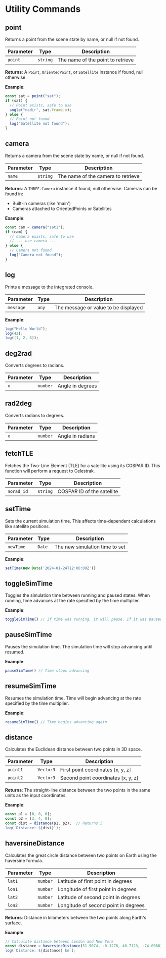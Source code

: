 # Utility Commands

## point

Returns a point from the scene state by name, or null if not found.

| Parameter | Type     | Description                           |
|-----------|----------|---------------------------------------|
| `point`   | `string` | The name of the point to retrieve     |

**Returns**: A `Point`, `OrientedPoint`, or `Satellite` instance if found, null otherwise.

**Example**:
```js
const sat = point("sat");
if (sat) {
  // Point exists, safe to use
  angle("nadir", sat.frame.x);
} else {
  // Point not found
  log("Satellite not found");
}
```

## camera

Returns a camera from the scene state by name, or null if not found.

| Parameter | Type     | Description                           |
|-----------|----------|---------------------------------------|
| `name`    | `string` | The name of the camera to retrieve    |

**Returns**: A `THREE.Camera` instance if found, null otherwise. Cameras can be found in:
- Built-in cameras (like 'main')
- Cameras attached to OrientedPoints or Satellites

**Example**:
```js
const cam = camera("sat1");
if (cam) {
  // Camera exists, safe to use
  // ... use camera ...
} else {
  // Camera not found
  log("Camera not found");
}
```

## log

Prints a message to the integrated console.

| Parameter | Type     | Description                           |
|-----------|----------|---------------------------------------|
| `message` | `any`    | The message or value to be displayed  |

**Example**:
```js
log("Hello World");
log(42);
log([1, 2, 3]);
```

## deg2rad

 Converts degrees to radians.

 | Parameter | Type     | Description         |
 |-----------|----------|---------------------|
 | `x`       | `number` | Angle in degrees    |

 ## rad2deg

 Converts radians to degrees.

 | Parameter | Type     | Description         |
 |-----------|----------|---------------------|
 | `x`       | `number` | Angle in radians    |

 ## fetchTLE

 Fetches the Two-Line Element (TLE) for a satellite using its COSPAR ID. This
function will perform a request to Celestrak.

 | Parameter   | Type     | Description                    |
 |-------------|----------|--------------------------------|
 | `norad_id`  | `string` | COSPAR ID of the satellite     |

 ## setTime

 Sets the current simulation time. This affects time-dependent calculations like
satellite positions.

 | Parameter   | Type     | Description                          |
 |-------------|----------|--------------------------------------|
 | `newTime`   | `Date`   | The new simulation time to set       |

 **Example**:
 ```js
 setTime(new Date('2024-01-24T12:00:00Z'))
 ```

## toggleSimTime

Toggles the simulation time between running and paused states. When running, time advances at the rate specified by the time multiplier.

**Example**:
```js
toggleSimTime() // If time was running, it will pause. If it was paused, it will resume.
```

## pauseSimTime

Pauses the simulation time. The simulation time will stop advancing until resumed.

**Example**:
```js
pauseSimTime() // Time stops advancing
```

## resumeSimTime

Resumes the simulation time. Time will begin advancing at the rate specified by the time multiplier.

**Example**:
```js
resumeSimTime() // Time begins advancing again
```

## distance

Calculates the Euclidean distance between two points in 3D space.

| Parameter | Type      | Description                           |
|-----------|-----------|---------------------------------------|
| `point1`  | `Vector3` | First point coordinates [x, y, z]     |
| `point2`  | `Vector3` | Second point coordinates [x, y, z]    |

**Returns**: The straight-line distance between the two points in the same units as the input coordinates.

**Example**:
```js
const p1 = [0, 0, 0];
const p2 = [3, 4, 0];
const dist = distance(p1, p2);  // Returns 5
log(`Distance: ${dist}`);
```

## haversineDistance

Calculates the great circle distance between two points on Earth using the haversine formula.

| Parameter | Type     | Description                           |
|-----------|----------|---------------------------------------|
| `lat1`    | `number` | Latitude of first point in degrees    |
| `lon1`    | `number` | Longitude of first point in degrees   |
| `lat2`    | `number` | Latitude of second point in degrees   |
| `lon2`    | `number` | Longitude of second point in degrees  |

**Returns**: Distance in kilometers between the two points along Earth's surface.

**Example**:
```js
// Calculate distance between London and New York
const distance = haversineDistance(51.5074, -0.1278, 40.7128, -74.0060);
log(`Distance: ${distance} km`);
```
